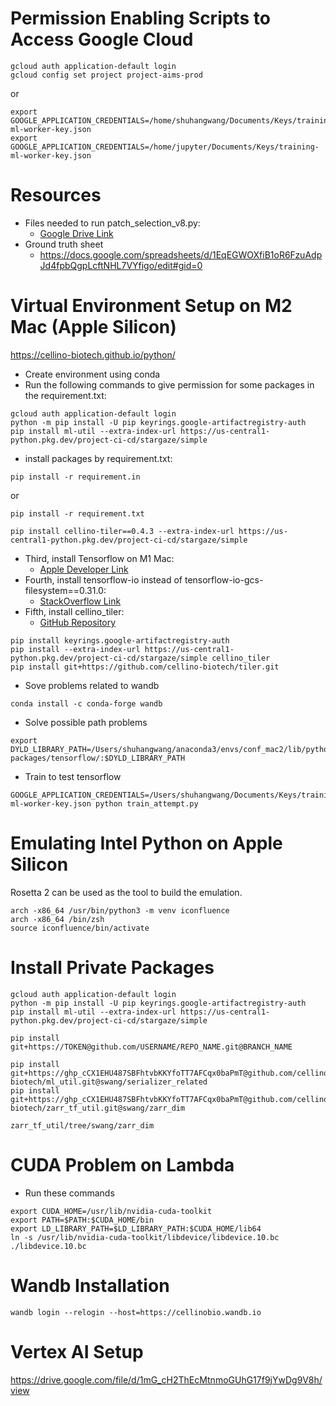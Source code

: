 # Permission Enabling Scripts to Access Google Cloud
```
gcloud auth application-default login
gcloud config set project project-aims-prod
```
or 
```
export GOOGLE_APPLICATION_CREDENTIALS=/home/shuhangwang/Documents/Keys/training-ml-worker-key.json
export GOOGLE_APPLICATION_CREDENTIALS=/home/jupyter/Documents/Keys/training-ml-worker-key.json

```
<!-- export GOOGLE_APPLICATION_CREDENTIALS=/home/shuhangwang/.config/gcloud/application_default_credentials.json -->
<!-- service account -->

# Resources
- Files needed to run patch_selection_v8.py:
    - [Google Drive Link](https://drive.google.com/drive/folders/1ESoFxlmQYtxSVx340L_l9fVV9DepVOXA)
- Ground truth sheet
    - https://docs.google.com/spreadsheets/d/1EqEGWOXfiB1oR6FzuAdpJd4fpbQgpLcftNHL7VYfigo/edit#gid=0



# Virtual Environment Setup on M2 Mac (Apple Silicon)
https://cellino-biotech.github.io/python/

- Create environment using conda
- Run the following commands to give permission for some packages in the requirement.txt:
```
gcloud auth application-default login  
python -m pip install -U pip keyrings.google-artifactregistry-auth  
pip install ml-util --extra-index-url https://us-central1-python.pkg.dev/project-ci-cd/stargaze/simple  
```
- install packages by requirement.txt:
```
pip install -r requirement.in
```
or
```
pip install -r requirement.txt
```

```
pip install cellino-tiler==0.4.3 --extra-index-url https://us-central1-python.pkg.dev/project-ci-cd/stargaze/simple
```

- Third, install Tensorflow on M1 Mac:
    - [Apple Developer Link](https://developer.apple.com/metal/tensorflow-plugin/)
- Fourth, install tensorflow-io instead of tensorflow-io-gcs-filesystem==0.31.0:
    - [StackOverflow Link](https://stackoverflow.com/questions/70277737/cant-install-tensorflow-io-on-m1)
- Fifth, install cellino_tiler:
    - [GitHub Repository](https://github.com/cellino-biotech/tiler)
```
pip install keyrings.google-artifactregistry-auth
pip install --extra-index-url https://us-central1-python.pkg.dev/project-ci-cd/stargaze/simple cellino_tiler
pip install git+https://github.com/cellino-biotech/tiler.git
```

- Sove problems related to wandb
```
conda install -c conda-forge wandb
```
- Solve possible path problems
```
export DYLD_LIBRARY_PATH=/Users/shuhangwang/anaconda3/envs/conf_mac2/lib/python3.9/site-packages/tensorflow/:$DYLD_LIBRARY_PATH
```
- Train to test tensorflow
```
GOOGLE_APPLICATION_CREDENTIALS=/Users/shuhangwang/Documents/Keys/training-ml-worker-key.json python train_attempt.py     
```



# Emulating Intel Python on Apple Silicon
Rosetta 2 can be used as the tool to build the emulation.
```
arch -x86_64 /usr/bin/python3 -m venv iconfluence  
arch -x86_64 /bin/zsh  
source iconfluence/bin/activate  
```

# Install Private Packages

```
gcloud auth application-default login
python -m pip install -U pip keyrings.google-artifactregistry-auth
pip install ml-util --extra-index-url https://us-central1-python.pkg.dev/project-ci-cd/stargaze/simple

pip install git+https://TOKEN@github.com/USERNAME/REPO_NAME.git@BRANCH_NAME

pip install git+https://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@github.com/cellino-biotech/ml_util.git@swang/serializer_related
pip install git+https://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@github.com/cellino-biotech/zarr_tf_util.git@swang/zarr_dim

zarr_tf_util/tree/swang/zarr_dim

```

# CUDA Problem on Lambda


- Run these commands
```
export CUDA_HOME=/usr/lib/nvidia-cuda-toolkit
export PATH=$PATH:$CUDA_HOME/bin
export LD_LIBRARY_PATH=$LD_LIBRARY_PATH:$CUDA_HOME/lib64
ln -s /usr/lib/nvidia-cuda-toolkit/libdevice/libdevice.10.bc ./libdevice.10.bc

```

# Wandb Installation

```
wandb login --relogin --host=https://cellinobio.wandb.io
```


# Vertex AI Setup
https://drive.google.com/file/d/1mG_cH2ThEcMtnmoGUhG17f9jYwDg9V8h/view



<!-- # Permission Enabling Scripts to Access Google Cloud
```
gcloud auth application-default login
gcloud config set project project-aims-prod
```
or 
```
export GOOGLE_APPLICATION_CREDENTIALS=/home/shuhangwang/Documents/Keys/training-ml-worker-key.json
```


# Data
* Files needed to run patch_selection_v8.py
[Google Drive Link](https://drive.google.com/drive/folders/1ESoFxlmQYtxSVx340L_l9fVV9DepVOXA)

# Training
## Lydia's latest run:
* W&B:
[WandB Link](https://cellinobio.wandb.io/cellino-ml-ninjas/4x_conf_retrain/runs/3g7045ub/overview?workspace=user-swang)

* Command:
```
/4x_confluence_24_well_edge_fine_tune/run_training.py --wandb-project 4x_conf_retrain --wandb-run-id 3g7045ub --wandb-dataset True --input-shape [256,256,4] --label-shape [256,256,1] --data-input-shape [4,256,256] --data-label-shape [256,256,1] --train-dir 4x_conf_retrain_training:latest --val-dir 4x_conf_retrain_validation:latest --epochs 300 --batch-size 128 --val-batch-size 512 --train-steps 129 --learning-rate 1e-5 --learning-rate-params {} --optimizer-type adam --loss-type bce --loss-params {"alpha":0.55,"gamma":2.0} --normalization-type batch_norm --random-seed 42 --model-path None --serialized-channels-first --serialized-channels-first
```

# Virtual Environment Setup on M2 Mac (Apple Silicon)
* First, Run the following commands to give permission for some packages in the requirement.txt:
```
gcloud auth application-default login  
python -m pip install -U pip keyrings.google-artifactregistry-auth  
pip install ml-util --extra-index-url https://us-central1-python.pkg.dev/project-ci-cd/stargaze/simple  
```

* Second, install packages by requirement.txt:
```
pip install -r requirement.in
```
or
```
pip install -r requirement.txt
```

* Third, install Tensorflow on M1 Mac:
[Apple Developer Link](https://developer.apple.com/metal/tensorflow-plugin/)

* Fourth, install tensorflow-io instead of tensorflow-io-gcs-filesystem==0.31.0:
[StackOverflow Link](https://stackoverflow.com/questions/70277737/cant-install-tensorflow-io-on-m1)

* Fifth, install cellino_tiler:
[GitHub Repository](https://github.com/cellino-biotech/tiler)
```
pip install keyrings.google-artifactregistry-auth
pip install --extra-index-url https://us-central1-python.pkg.dev/project-ci-cd/stargaze/simple cellino_tiler
pip install git+https://github.com/cellino-biotech/tiler.git
```


# Emulating Intel Python on Apple Silicon
Rosetta 2 can be used as the tool to build the emulation.
```
arch -x86_64 /usr/bin/python3 -m venv iconfluence  
arch -x86_64 /bin/zsh  
source iconfluence/bin/activate  
```
 -->





<!-- # Permission Enabling Scripts to Access Google Cloud
```
gcloud auth application-default login
gcloud config set project project-aims-prod
```
or 

```
export GOOGLE_APPLICATION_CREDENTIALS=/home/shuhangwang/Documents/Keys/training-ml-worker-key.json
```



# Data

* Files needed to run patch_selection_v8.py

https://drive.google.com/drive/folders/1ESoFxlmQYtxSVx340L_l9fVV9DepVOXA




# Virtual Environment Setup on M2 Mac (Apple Silicon)

* First, Run the following commands to give permission for some packages in the requirement.txt
```
gcloud auth application-default login  
python -m pip install -U pip keyrings.google-artifactregistry-auth  
pip install ml-util --extra-index-url https://us-central1-python.pkg.dev/project-ci-cd/stargaze/simple  
```


* Second, install packages by requirement.txt

```
pip install -r requirement.in
``` 
or
```
pip install -r requirement.txt
```



* Thrid, install Tensorflow on M1 Mac
https://developer.apple.com/metal/tensorflow-plugin/


* Fourth, install tensof-io instead of tensorflow-io-gcs-filesystem==0.31.0
https://stackoverflow.com/questions/70277737/cant-install-tensorflow-io-on-m1


* Fifth, install cellino_tiler
https://github.com/cellino-biotech/tiler
```
pip install keyrings.google-artifactregistry-auth
pip install --extra-index-url https://us-central1-python.pkg.dev/project-ci-cd/stargaze/simple cellino_tiler
pip install git+https://github.com/cellino-biotech/tiler.git

cellino_tiler, cannot be installed correctly...
``` 


# Training

## Lydia's latest run:
* W&B

https://cellinobio.wandb.io/cellino-ml-ninjas/4x_conf_retrain/runs/3g7045ub/overview?workspace=user-swang

* Command

```
/4x_confluence_24_well_edge_fine_tune/run_training.py --wandb-project 4x_conf_retrain --wandb-run-id 3g7045ub --wandb-dataset True --input-shape [256,256,4] --label-shape [256,256,1] --data-input-shape [4,256,256] --data-label-shape [256,256,1] --train-dir 4x_conf_retrain_training:latest --val-dir 4x_conf_retrain_validation:latest --epochs 300 --batch-size 128 --val-batch-size 512 --train-steps 129 --learning-rate 1e-5 --learning-rate-params {} --optimizer-type adam --loss-type bce --loss-params {"alpha":0.55,"gamma":2.0} --normalization-type batch_norm --random-seed 42 --model-path None --serialized-channels-first --serialized-channels-first
```



# Emulating Intel Python on Apple Silicon
Rosetta 2 can be used as the tool to build the emulation.

```
arch -x86_64 /usr/bin/python3 -m venv iconfluence  
arch -x86_64 /bin/zsh  
source iconfluence/bin/activate  
``` -->


